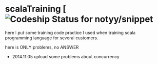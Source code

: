 # scalaTraining [ ![Codeship Status for notyy/snippet](https://codeship.io/projects/4601d200-46ce-0132-d0d9-567d034e6ff3/status?branch=master)
here I put some training code practice I used when training scala programming language for several customers.

here is ONLY problems, no ANSWER

* 2014.11.05 upload some problems about concurrency